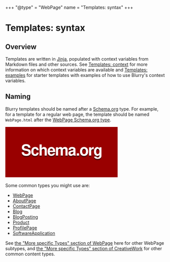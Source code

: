+++
"@type" = "WebPage"
name = "Templates: syntax"
+++

# Templates: syntax

## Overview

Templates are written in [Jinja](https://jinja.palletsprojects.com/), populated with context variables from Markdown files and other sources. See [Templates: context](./context.md) for more information on which context variables are available and [Templates: examples](./examples.md) for starter templates with examples of how to use Blurry's context variables.

## Naming

Blurry templates should be named after a [Schema.org](https://schema.org/) type.
For example, for a template for a regular web page, the template should be named `WebPage.html` after the [WebPage Schema.org type](https://schema.org/WebPage).

![Schema.org logo](../images/schema.org-logo.png)

Some common types you might use are:

* [WebPage](https://schema.org/WebPage)
* [AboutPage](https://schema.org/AboutPage)
* [ContactPage](https://schema.org/ContactPage)
* [Blog](https://schema.org/Blog)
* [BlogPosting](https://schema.org/BlogPosting)
* [Product](https://schema.org/Product)
* [ProfilePage](https://schema.org/ProfilePage)
* [SoftwareApplication](https://schema.org/SoftwareApplication)

See [the "More specific Types" section of WebPage](https://schema.org/WebPage#subtypes) here for other WebPage subtypes, and [the "More specific Types" section of CreativeWork](https://schema.org/CreativeWork#subtypes) for other common content types.
